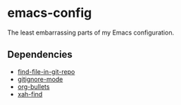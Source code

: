 # emacs-config
The least embarrassing parts of my Emacs configuration.

## Dependencies
* [find-file-in-git-repo](http://github.com/re5et/find-file-in-git-repo)
* [gitignore-mode](https://github.com/magit/git-modes)
* [org-bullets](https://github.com/sabof/org-bullets)
* [xah-find](https://github.com/xahlee/xah-find)

